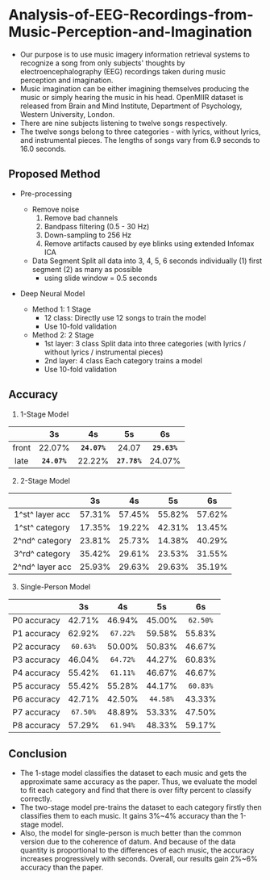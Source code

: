 # Analysis-of-EEG-Recordings-from-Music-Perception-and-Imagination

- Our purpose is to use music imagery information retrieval systems to recognize a song from only subjects' thoughts by electroencephalography (EEG) recordings taken during music perception and imagination.
- Music imagination can be either imagining themselves producing the music or simply hearing the music in his head. OpenMIIR dataset is released from Brain and Mind Institute, Department of Psychology, Western University, London. 
- There are nine subjects listening to twelve songs respectively.
- The twelve songs belong to three categories - with lyrics, without lyrics, and instrumental pieces. The lengths of songs vary from 6.9 seconds to 16.0 seconds.

## Proposed Method
- Pre-processing
  - Remove noise
    1. Remove bad channels
    2. Bandpass filtering (0.5 - 30 Hz)
    3. Down-sampling to 256 Hz
    4. Remove artifacts caused by eye blinks using extended Infomax ICA
  - Data Segment
    Split all data into 3, 4, 5, 6 seconds individually 
    (1) first segment
    (2) as many as possible
     - using slide window = 0.5 seconds

- Deep Neural Model
  - Method 1: 1 Stage
    - 12 class:
    Directly use 12 songs to train the model
    - Use 10-fold validation
  - Method 2: 2 Stage
    - 1st layer: 3 class
    Split data into three categories (with lyrics / without lyrics / instrumental pieces)
    - 2nd layer: 4 class
    Each category trains a model
    - Use 10-fold validation
    
## Accuracy
1. 1-Stage Model

||3s|4s|5s|6s|
|:---:|:---:|:---:|:---:|:---:|
|front|22.07%|**`24.07%`**|24.07|**`29.63%`**|
|late|**`24.07%`**|22.22%|**`27.78%`**|24.07%|

2. 2-Stage Model

||3s|4s|5s|6s|
|:---:|:---:|:---:|:---:|:---:|
|1^st^ layer acc|57.31%|57.45%|55.82%|57.62%|
|1^st^ category|17.35%|19.22%|42.31%|13.45%|
|2^nd^ category|23.81%|25.73%|14.38%|40.29%|
|3^rd^ category|35.42%|29.61%|23.53%|31.55%|
|2^nd^ layer acc|25.93%|29.63%|29.63%|35.19%|

3. Single-Person Model

||3s|4s|5s|6s|
|:---:|:---:|:---:|:---:|:---:|
|P0 accuracy|42.71%|46.94%|45.00%|`62.50%`|
|P1 accuracy|62.92%|`67.22%`|59.58%|55.83%|
|P2 accuracy|`60.63%`|50.00%|50.83%|46.67%|
|P3 accuracy|46.04%|`64.72%`|44.27%|60.83%|
|P4 accuracy|55.42%|`61.11%`|46.67%|46.67%|
|P5 accuracy|55.42%|55.28%|44.17%|`60.83%`|
|P6 accuracy|42.71%|42.50%|`44.58%`|43.33%|
|P7 accuracy|`67.50%`|48.89%|53.33%|47.50%|
|P8 accuracy|57.29%|`61.94%`|48.33%|59.17%|

## Conclusion
- The 1-stage model classifies the dataset to each music and gets the approximate same accuracy as the paper. Thus, we evaluate the model to fit each category and find that there is over fifty percent to classify correctly.
- The two-stage model pre-trains the dataset to each category firstly then classifies them to each music. It gains 3%~4% accuracy than the 1-stage model. 
- Also, the model for single-person is much better than the common version due to the coherence of datum. And because of the data quantity is proportional to the differences of each music, the accuracy increases progressively with seconds. Overall, our results gain 2%~6% accuracy than the paper.
